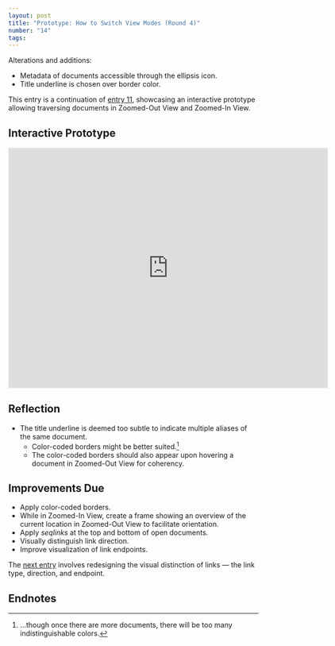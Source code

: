 ```yaml
---
layout: post
title: "Prototype: How to Switch View Modes (Round 4)"
number: "14"
tags:
---
```


Alterations and additions:
- Metadata of documents accessible through the ellipsis icon.
- Title underline is chosen over border color.

This entry is a continuation of [entry 11](11), showcasing an interactive prototype allowing traversing documents in Zoomed-Out View and Zoomed-In View.

## Interactive Prototype

<iframe style="border: 2px solid rgba(0, 0, 0, 0.1)" width="640" height="480" src="https://framer.com/embed/Round-04--dHgNWv9LinqxHeYEk1er/F_MbbVHe7?highlights=0" allowfullscreen></iframe>

## Reflection

- The title underline is deemed too subtle to indicate multiple aliases of the same document.
	- Color-coded borders might be better suited.[^color_code_problem]
	- The color-coded borders should also appear upon hovering a document in Zoomed-Out View for coherency.

[^color_code_problem]: ...though once there are more documents, there will be too many indistinguishable colors.

## Improvements Due

- Apply color-coded borders.
- While in Zoomed-In View, create a frame showing an overview of the current location in Zoomed-Out View to facilitate orientation.
- Apply *seqlinks* at the top and bottom of open documents.
- Visually distinguish link direction.
- Improve visualization of link endpoints.

The [next entry](15) involves redesigning the visual distinction of links — the link type, direction, and endpoint.

## Endnotes
